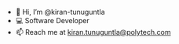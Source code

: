 - 👋 Hi, I’m @kiran-tunuguntla
- :computer: Software Developer
- 📫 Reach me at kiran.tunuguntla@polytech.com

<!---
kiran-tunuguntla/kiran-tunuguntla is a ✨ special ✨ repository because its `README.md` (this file) appears on your GitHub profile.
You can click the Preview link to take a look at your changes.
--->
